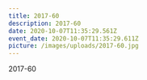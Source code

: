 ```yaml
---
title: 2017-60
description: 2017-60
date: 2020-10-07T11:35:29.561Z
event_date: 2020-10-07T11:35:29.611Z
picture: /images/uploads/2017-60.jpg
---
```

2017-60